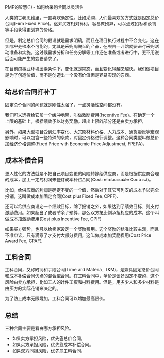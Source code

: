 PMP的智慧(1) - 如何给采购合同以灵活性

人类的古老思维里，一直喜欢确定性。比如采购，人们最喜欢的方式就是固定总价合同(Firm Fixed Price)。这对买方相对有利，容易做预算，可以通过招标和谈判等手段获得更划算的价格。

但是，制定总价合同的假设就是需求明确，而且在项目执行过程中不会变化。这在实际中是根本不可能的。尤其是采购周期长的产品，在项目一开始就要进行采购活动准备和实施，这时候需求分析和任务分解等工作还在准备或者进行中，更不用说后面可能产生的变更请求了。

在目前的事业环境因素条件下，变化就是常态，而且变化得越来越快。我们做项目是为了创造价值，而不是创造出一个没有价值但是容易实现的东西。

## 给总价合同打补丁

固定总价合同的问题就是刚性太强了，一点灵活性空间都没有。

我们可以选择给它加一个缓冲地带，叫做激励费用(Incentive Fee)。在确定一个上限的基础上，根据绩效予以财务奖励。超出上限的部分还是由卖方承担。

另外，如果大型项目受到汇率变化、大宗原材料价格、人力成本、通货膨胀等宏观影响时，可以包含一些特殊的条款，对固定价格进行调整。这种合同类型叫做总价加经济价格调整(Fixed Price with Economic Price Adjustment, FPEPA)。

## 成本补偿合同

更人性化的方法就是不把自己项目变更的风险转嫁给供应商，而是根据供应商合理的成本，加上一定的利润来签订成本补偿合同(Cost reimbursable Contract)。

比如，给供应商的利润是确定不变的一个值，然后对于其它可列支的成本予以完全报销，这叫做成本加固定合同(Cost plus Fixed Fee, CPFF).

还可以给供应商设定一个绩效目标，除了报销之外，如果达到了绩效目标，则支付激励费用。如果超出了或者节余了预算，那么双方按比例承担相应的成本。这个叫做成本加激励费用(Cost plus Incentive Fee, CPIF)

如果买方强势，也可以给卖家设定一个奖励费用。这个奖励的标准比较主观，而且不准申诉，只有满意了才支付大部分费用。这叫做成本加奖励费用(Cost Price Award Fee, CPAF). 

## 工料合同

工料合同，又称时间和手段合同(Time and Material, T&M)，是兼具固定总价合同和成本补偿合同优点的混合型合同。在工料合同中，单价是谈好固定不变的，这个风险由卖方承担，比如工人的计件工资和村料费用。但是，用多少人和多少材料是由买方的实际花销来决定的。

为了防止成本无限增加，工料合同可以增加最高限价。

## 总结

三种合同主要是看由哪方承担风险。
- 如果卖方承担风险，优先签总价合同。
- 如果买方承担风险，优先签成本补偿合同。
- 如果双方同担风险，优先签工料合同。

